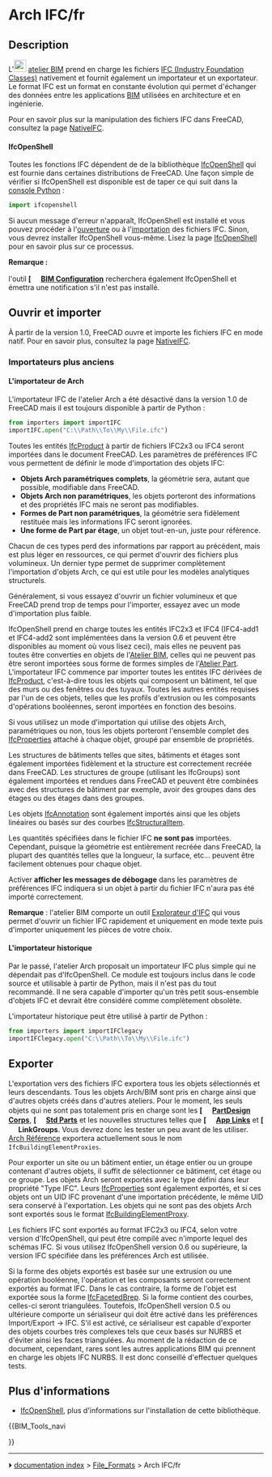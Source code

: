 # Arch IFC/fr
## Description

L\'<img alt="" src=images/Workbench_BIM.svg  style="width:24px;"> [atelier BIM](BIM_Workbench/fr.md) prend en charge les fichiers [IFC (Industry Foundation Classes)](https://fr.wikipedia.org/wiki/Industry_Foundation_Classes) nativement et fournit également un importateur et un exportateur. Le format IFC est un format en constante évolution qui permet d\'échanger des données entre les applications [BIM](https://fr.wikipedia.org/wiki/Building_information_modeling) utilisées en architecture et en ingénierie.

Pour en savoir plus sur la manipulation des fichiers IFC dans FreeCAD, consultez la page [NativeIFC](NativeIFC/fr.md).



#### IfcOpenShell

Toutes les fonctions IFC dépendent de de la bibliothèque [IfcOpenShell](IfcOpenShell/fr.md) qui est fournie dans certaines distributions de FreeCAD. Une façon simple de vérifier si IfcOpenShell est disponible est de taper ce qui suit dans la [console Python](Python_console/fr.md) :


```python
import ifcopenshell
```

Si aucun message d\'erreur n\'apparaît, IfcOpenShell est installé et vous pouvez procéder à l\'[ouverture](Std_Open/fr.md) ou à l\'[importation](Std_Import/fr.md) des fichiers IFC. Sinon, vous devrez installer IfcOpenShell vous-même. Lisez la page [IfcOpenShell](IfcOpenShell/fr.md) pour en savoir plus sur ce processus.


**Remarque :**

l\'outil **[<img src=images/BIM_Setup.svg style="width:16px"> [BIM Configuration](BIM_Setup/fr.md)** recherchera également IfcOpenShell et émettra une notification s\'il n\'est pas installé.



## Ouvrir et importer 

À partir de la version 1.0, FreeCAD ouvre et importe les fichiers IFC en mode natif. Pour en savoir plus, consultez la page [NativeIFC](NativeIFC/fr.md).



### Importateurs plus anciens 



#### L\'importateur de Arch 

L\'importateur IFC de l\'atelier Arch a été désactivé dans la version 1.0 de FreeCAD mais il est toujours disponible à partir de Python :


```python
from importers import importIFC
importIFC.open("C:\\Path\\To\\My\\File.ifc")
```

Toutes les entités [IfcProduct](http://www.buildingsmart-tech.org/ifc/IFC4/Add1/html/schema/ifckernel/lexical/ifcproduct.htm) à partir de fichiers IFC2x3 ou IFC4 seront importées dans le document FreeCAD. Les paramètres de préférences IFC vous permettent de définir le mode d\'importation des objets IFC:

-   **Objets Arch paramétriques complets**, la géométrie sera, autant que possible, modifiable dans FreeCAD.
-   **Objets Arch non paramétriques**, les objets porteront des informations et des propriétés IFC mais ne seront pas modifiables.
-   **Formes de Part non paramétriques**, la géométrie sera fidèlement restituée mais les informations IFC seront ignorées.
-   **Une forme de Part par étage**, un objet tout-en-un, juste pour référence.

Chacun de ces types perd des informations par rapport au précédent, mais est plus léger en ressources, ce qui permet d\'ouvrir des fichiers plus volumineux. Un dernier type permet de supprimer complètement l\'importation d\'objets Arch, ce qui est utile pour les modèles analytiques structurels.

Généralement, si vous essayez d\'ouvrir un fichier volumineux et que FreeCAD prend trop de temps pour l\'importer, essayez avec un mode d\'importation plus faible.

IfcOpenShell prend en charge toutes les entités IFC2x3 et IFC4 (IFC4-add1 et IFC4-add2 sont implémentées dans la version 0.6 et peuvent être disponibles au moment où vous lisez ceci), mais elles ne peuvent pas toutes être converties en objets de l\'[Atelier BIM](BIM_Workbench/fr.md), celles qui ne peuvent pas être seront importées sous forme de formes simples de l\'[Atelier Part](Part_Workbench/fr.md). L'importateur IFC commence par importer toutes les entités IFC dérivées de [IfcProduct](http://standards.buildingsmart.org/IFC/RELEASE/IFC2x3/TC1/HTML/ifckernel/lexical/ifcproduct.htm), c'est-à-dire tous les objets qui composent un bâtiment, tel que des murs ou des fenêtres ou des tuyaux. Toutes les autres entités requises par l\'un de ces objets, telles que les profils d\'extrusion ou les composants d\'opérations booléennes, seront importées en fonction des besoins.

Si vous utilisez un mode d'importation qui utilise des objets Arch, paramétriques ou non, tous les objets porteront l'ensemble complet des [IfcProperties](http://www.buildingsmart-tech.org/ifc/IFC4/Add1/html/schema/ifcpropertyresource/lexical/ifcproperty.htm) attaché à chaque objet, groupé par ensemble de propriétés.

Les structures de bâtiments telles que sites, bâtiments et étages sont également importées fidèlement et la structure est correctement recréée dans FreeCAD. Les structures de groupe (utilisant les IfcGroups) sont également importées et rendues dans FreeCAD et peuvent être combinées avec des structures de bâtiment par exemple, avoir des groupes dans des étages ou des étages dans des groupes.

Les objets [IfcAnnotation](http://www.buildingsmart-tech.org/ifc/IFC4/Add1/html/schema/ifcproductextension/lexical/ifcannotation.htm) sont également importés ainsi que les objets linéaires ou basés sur des courbes [IfcStructuralItem](http://www.buildingsmart-tech.org/ifc/IFC4/Add1/html/schema/ifcstructuralanalysisdomain/lexical/ifcstructuralitem.htm).

Les quantités spécifiées dans le fichier IFC **ne sont pas** importées. Cependant, puisque la géométrie est entièrement recréée dans FreeCAD, la plupart des quantités telles que la longueur, la surface, etc\... peuvent être facilement obtenues pour chaque objet.

Activer **afficher les messages de débogage** dans les paramètres de préférences IFC indiquera si un objet à partir du fichier IFC n\'aura pas été importé correctement.

**Remarque** : l\'atelier BIM comporte un outil [Explorateur d\'IFC](BIM_IfcExplorer/fr.md) qui vous permet d\'ouvrir un fichier IFC rapidement et uniquement en mode texte puis d\'importer uniquement les pièces de votre choix.



#### L\'importateur historique 

Par le passé, l\'atelier Arch proposait un importateur IFC plus simple qui ne dépendait pas d\'IfcOpenShell. Ce module est toujours inclus dans le code source et utilisable à partir de Python, mais il n\'est pas du tout recommandé. Il ne sera capable d\'importer qu\'un très petit sous-ensemble d\'objets IFC et devrait être considéré comme complètement obsolète.

L\'importateur historique peut être utilisé à partir de Python :


```python
from importers import importIFClegacy
importIFClegacy.open("C:\\Path\\To\\My\\File.ifc")
```



## Exporter

L\'exportation vers des fichiers IFC exportera tous les objets sélectionnés et leurs descendants. Tous les objets Arch/BIM sont pris en charge ainsi que d\'autres objets créés dans d\'autres ateliers. Pour le moment, les seuls objets qui ne sont pas totalement pris en charge sont les **[<img src=images/PartDesign_Body.svg style="width:16px"> [PartDesign Corps](PartDesign_Body/fr.md)**, **[<img src=images/Std_Part.svg style="width:16px"> [Std Parts](Std_Part/fr.md)** et les nouvelles structures telles que **[<img src=images/Link.svg style="width:16px"> [App Links](Std_LinkMake/fr.md)** et **[<img src=images/LinkGroup.svg style="width:16px"> LinkGroups**. Vous devrez donc les tester un peu avant de les utiliser. [Arch Référence](Arch_Reference/fr.md) exportera actuellement sous le nom `IfcBuildingElementProxies`.

Pour exporter un site ou un bâtiment entier, un étage entier ou un groupe contenant d\'autres objets, il suffit de sélectionner ce bâtiment, cet étage ou ce groupe. Les objets Arch seront exportés avec le type défini dans leur propriété \"Type IFC\". Leurs [IfcProperties](http://www.buildingsmart-tech.org/ifc/IFC4/Add1/html/schema/ifcpropertyresource/lexical/ifcproperty.htm) sont également exportés, et si ces objets ont un UID IFC provenant d\'une importation précédente, le même UID sera conservé à l\'exportation. Les objets qui ne sont pas des objets Arch sont exportés sous le format [IfcBuildingElementProxy](http://www.buildingsmart-tech.org/ifc/IFC4/Add1/html/schema/ifcsharedbldgelements/lexical/ifcbuildingelementproxy.htm).

Les fichiers IFC sont exportés au format IFC2x3 ou IFC4, selon votre version d\'IfcOpenShell, qui peut être compilé avec n\'importe lequel des schémas IFC. Si vous utilisez IfcOpenShell version 0.6 ou supérieure, la version IFC spécifiée dans les préférences Arch est utilisée.

Si la forme des objets exportés est basée sur une extrusion ou une opération booléenne, l\'opération et les composants seront correctement exportés au format IFC. Dans le cas contraire, la forme de l\'objet est exportée sous la forme [IfcFacetedBrep](http://www.buildingsmart-tech.org/ifc/IFC4x1/html/schema/ifcgeometricmodelresource/lexical/ifcfacetedbrep.htm). Si la forme contient des courbes, celles-ci seront triangulées. Toutefois, IfcOpenShell version 0.5 ou ultérieure comporte un sérialiseur qui doit être activé dans les préférences Import/Export → IFC. S\'il est activé, ce sérialiseur est capable d\'exporter des objets courbes très complexes tels que ceux basés sur NURBS et d\'éviter ainsi les faces triangulées. Au moment de la rédaction de ce document, cependant, rares sont les autres applications BIM qui prennent en charge les objets IFC NURBS. Il est donc conseillé d\'effectuer quelques tests.



## Plus d\'informations 

-   [IfcOpenShell](IfcOpenShell/fr.md), plus d\'informations sur l\'installation de cette bibliothèque.





{{BIM_Tools_navi

}}



---
⏵ [documentation index](../README.md) > [File_Formats](Category_File_Formats.md) > Arch IFC/fr
